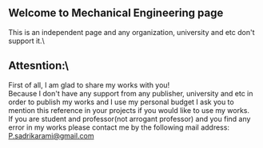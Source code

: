 ## Welcome to Mechanical Engineering page
This is an independent page and any organization, university and etc don't support it.\
## **Attesntion:**\
First of all, I am glad to share my works with you!\
Because I don't have any support from any publisher, university and etc in order to publish my works and I use my personal budget I ask you to mention this reference in your projects if you would like to use my works.\
If you are student and professor(not arrogant professor) and you find any error in my works please contact me by the following mail address:\
P.sadrikarami@gmail.com
